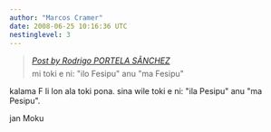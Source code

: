 ```yaml
---
author: "Marcos Cramer"
date: 2008-06-25 10:16:36 UTC
nestinglevel: 3
---
```

> [_Post by Rodrigo PORTELA SÃNCHEZ_](/SEkIddlP/facebook-translations#post3)  
> mi toki e ni: "ilo Fesipu" anu "ma Fesipu"  
> 

kalama F li lon ala toki pona. sina wile toki e ni: "ila Pesipu" anu "ma  
Pesipu".  
  
jan Moku